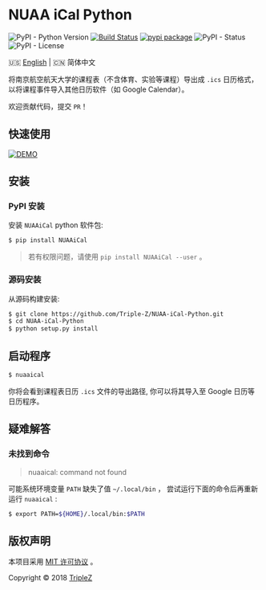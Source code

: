 # NUAA iCal Python

![PyPI - Python Version](https://img.shields.io/pypi/pyversions/NUAAiCal.svg)
[![Build Status](https://travis-ci.org/NUAA-Open-Source/NUAA-iCal-Python.svg)](https://travis-ci.org/NUAA-Open-Source/NUAA-iCal-Python)
[![pypi package](https://img.shields.io/pypi/v/NUAAiCal.svg)](https://pypi.python.org/pypi/NUAAiCal/)
![PyPI - Status](https://img.shields.io/pypi/status/NUAAiCal.svg)
![PyPI - License](https://img.shields.io/pypi/l/NUAAiCal.svg)

:us: [English](/README.md) | :cn: 简体中文

将南京航空航天大学的课程表（不含体育、实验等课程）导出成 `.ics` 日历格式，以将课程事件导入其他日历软件（如 Google Calendar）。

欢迎贡献代码，提交 `PR`！

## 快速使用

[![DEMO](https://asciinema.org/a/HNivm2Ax5PpuUx6e5LwMwxffA.png)](https://asciinema.org/a/HNivm2Ax5PpuUx6e5LwMwxffA)

## 安装

### PyPI 安装

安装 `NUAAiCal` python 软件包:

```bash
$ pip install NUAAiCal
```

> 若有权限问题，请使用 `pip install NUAAiCal --user` 。

### 源码安装

从源码构建安装:

```bash
$ git clone https://github.com/Triple-Z/NUAA-iCal-Python.git
$ cd NUAA-iCal-Python
$ python setup.py install
```

## 启动程序

```bash
$ nuaaical
```

你将会看到课程表日历 `.ics` 文件的导出路径, 你可以将其导入至 Google 日历等日历程序。

## 疑难解答

### 未找到命令

> nuaaical: command not found

可能系统环境变量 `PATH` 缺失了值 `~/.local/bin` ， 尝试运行下面的命令后再重新运行 `nuaaical` :

```bash
$ export PATH=${HOME}/.local/bin:$PATH
``` 

## 版权声明

本项目采用 [MIT 许可协议](/LICENSE.md) 。

Copyright &copy; 2018 [TripleZ](https://github.com/Triple-Z)
